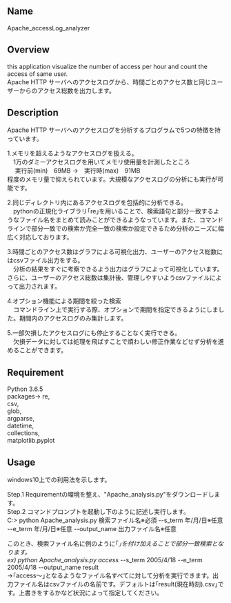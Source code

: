## Name
Apache_accessLog_analyzer  
  
  
## Overview
this application visualize the number of access per hour and count the access of same user.  
Apache HTTP サーバへのアクセスログから、時間ごとのアクセス数と同じユーザーからのアクセス総数を出力します。  
  
  
## Description
Apache HTTP サーバへのアクセスログを分析するプログラムで5つの特徴を持っています。  

1.メモリを超えるようなアクセスログを扱える。  
　1万のダミーアクセスログを用いてメモリ使用量を計測したところ  
　     実行前(min)　69MB ->　実行時(max)　91MB  
程度のメモリ量で抑えられています。大規模なアクセスログの分析にも実行が可能です。  
  
2.同じディレクトリ内にあるアクセスログを包括的に分析できる。  
　pythonの正規化ライブラリ｢re｣を用いることで、検索語句と部分一致するようなファイル名をまとめて読みことができるようなっています。また、コマンドラインで部分一致での検索か完全一致の検索か設定できるため分析のニーズに幅広く対応しております。  
  
3.時間ごとのアクセス数はグラフによる可視化出力、ユーザーのアクセス総数にはcsvファイル出力をする。  
　分析の結果をすぐに考察できるよう出力はグラフによって可視化しています。さらに、ユーザーのアクセス総数は集計後、管理しやすいようcsvファイルによって出力されます。  
   
4.オプション機能による期間を絞った検索  
　コマンドライン上で実行する際、オプションで期間を指定できるようにしました。期間内のアクセスログのみ集計します。  
   
5.一部欠損したアクセスログにも停止することなく実行できる。  
　欠損データに対しては処理を飛ばすことで煩わしい修正作業などせず分析を進めることができます。  
   
   
## Requirement  
Python 3.6.5  
  packages-> 
  re,  
  csv,  
  glob,  
  argparse,  
  datetime,  
  collections,  
  matplotlib.pyplot  
               
               
## Usage
windows10上での利用法を示します。  
  
Step.1 Requirementの環境を整え、"Apache_analysis.py"をダウンロードします。  
Step.2 コマンドプロンプトを起動し下のように記述し実行します。  
C:> python Apache_analysis.py 検索ファイル名※必須 --s_term 年/月/日※任意 --e_term 年/月/日※任意 --output_name 出力ファイル名※任意  
  
このとき、検索ファイル名に例のように｢*｣を付け加えることで部分一致検索となります。  
ex) python Apache_analysis.py access* --s_term 2005/4/18 --e_term 2005/4/18 --output_name result  
→｢access～｣となるようなファイル名すべてに対して分析を実行できます。出力ファイル名はcsvファイルの名前です。デフォルトは｢result(現在時刻).csv｣です。上書きをするかなど状況によって指定してください。

